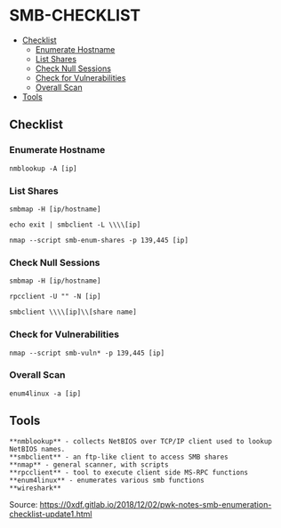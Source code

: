 # SMB-CHECKLIST

- [Checklist](#checklist)
  - [Enumerate Hostname](#enumerate-hostname)
  - [List Shares](#list-shares)
  - [Check Null Sessions](#check-null-sessions)
  - [Check for Vulnerabilities](#check-for-vulnerabilities)
  - [Overall Scan](#overall-scan)
- [Tools](#tools)

## Checklist

### Enumerate Hostname

`nmblookup -A [ip]`

### List Shares

`smbmap -H [ip/hostname]`

`echo exit | smbclient -L \\\\[ip]`

`nmap --script smb-enum-shares -p 139,445 [ip]`

### Check Null Sessions 

`smbmap -H [ip/hostname]`
    
`rpcclient -U "" -N [ip]`
    
`smbclient \\\\[ip]\\[share name]`

### Check for Vulnerabilities

`nmap --script smb-vuln* -p 139,445 [ip]`

### Overall Scan

`enum4linux -a [ip]`

## Tools

```
**nmblookup** - collects NetBIOS over TCP/IP client used to lookup NetBIOS names.
**smbclient** - an ftp-like client to access SMB shares
**nmap** - general scanner, with scripts
**rpcclient** - tool to execute client side MS-RPC functions
**enum4linux** - enumerates various smb functions
**wireshark**
```


Source: https://0xdf.gitlab.io/2018/12/02/pwk-notes-smb-enumeration-checklist-update1.html
